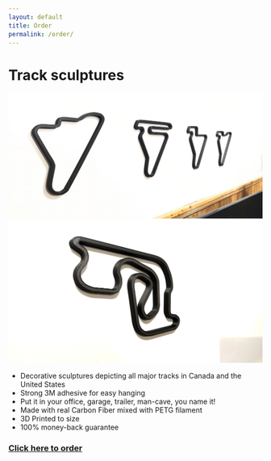 ```yaml
---
layout: default
title: Order
permalink: /order/
---
```


# Track sculptures

![track maps](/assets/images/trackmaps.jpg)
![shannonville](/assets/images/shannonville.jpg)

- Decorative sculptures depicting all major tracks in Canada and the United States
- Strong 3M adhesive for easy hanging
- Put it in your office, garage, trailer, man-cave, you name it!
- Made with real Carbon Fiber mixed with PETG filament
- 3D Printed to size
- 100% money-back guarantee

### [Click here to order](https://forms.gle/sfeAQwJ6EC9BQEiFA)
